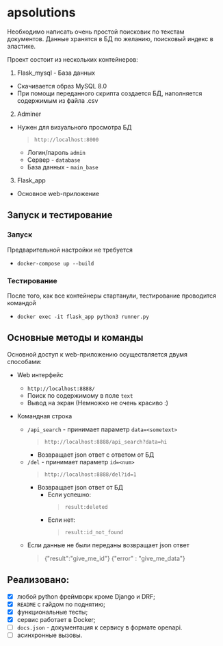 # apsolutions
Необходимо написать очень простой поисковик по текстам документов. Данные хранятся в БД по желанию, поисковый индекс в эластике. 

Проект состоит из нескольких контейнеров:
1. Flask_mysql - База данных
  - Скачивается образ MySQL 8.0
  - При помощи переданного скрипта создается БД, наполняется содержимым из файла .csv

2. Adminer
  - Нужен для визуального просмотра БД
      > `http://localhost:8000`
      - Логин/пароль `admin`
      - Сервер - `database`
      - База данных - `main_base`

3. Flask_app
  - Основное web-приложение

## Запуск и тестирование
### Запуск
Предварительной настройки не требуется
- `docker-compose up --build`

### Тестирование
После того, как все контейнеры стартанули, тестирование проводится командой
-  `docker exec -it flask_app python3 runner.py`

## Основные методы и команды
Основной доступ к web-приложению осуществляется двумя способами:
- Web интерфейс
    - `http://localhost:8888/`
    - Поиск по содержимому в поле `text`
    - Вывод на экран (Немножко не очень красиво :)

- Командная строка
    - `/api_search` - принимает параметр `data=<sometext>`
        > `http://localhost:8888/api_search?data=hi`
      - Возвращает json ответ с ответом от БД
    - `/del` - принимает параметр `id=<num>`
        > `http://localhost:8888/del?id=1`
        - Возвращает json ответ от БД 
            - Если успешно:
              > `result:deleted`
            - Если нет:
              > `result:id_not_found`
    - Если данные не были переданы возвращает json ответ
        > {"result":"give_me_id"}
        > {"error" : "give_me_data"}

## Реализовано:
- [x] любой python фреймворк кроме Django и DRF;
- [x] `README` с гайдом по поднятию;
- [x] функциональные тесты;
- [x] сервис работает в Docker;
- [ ] `docs.json` - документация к сервису в формате openapi.
- [ ] асинхронные вызовы.
